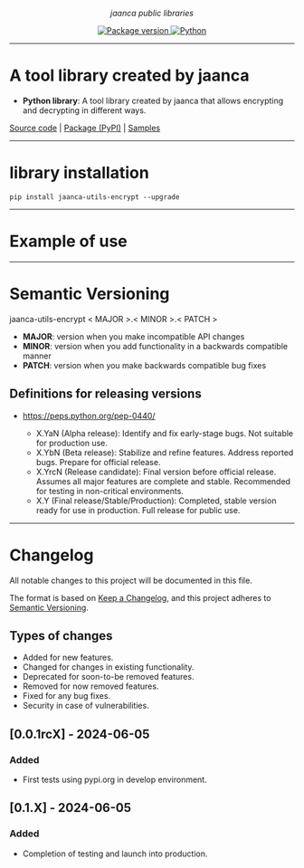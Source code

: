 <p align="center">
    <em>jaanca public libraries</em>
</p>

<p align="center">
<a href="https://pypi.org/project/jaanca-utils-encrypt" target="_blank">
    <img src="https://img.shields.io/pypi/v/jaanca-utils-encrypt?color=blue&label=PyPI%20Package" alt="Package version">
</a>
<a href="(https://www.python.org" target="_blank">
    <img src="https://img.shields.io/badge/Python-%5B%3E%3D3.8%2C%3C%3D3.11%5D-blue" alt="Python">
</a>
</p>


---

#  A tool library created by jaanca

* **Python library**: A tool library created by jaanca that allows encrypting and decrypting in different ways.

[Source code](https://github.com/jaanca/python-libraries/tree/main/jaanca-utils-encrypt)
| [Package (PyPI)](https://pypi.org/project/jaanca-utils-encrypt/)
| [Samples](https://github.com/jaanca/python-libraries/tree/main/jaanca-utils-encrypt/samples)

---

# library installation
```console
pip install jaanca-utils-encrypt --upgrade
```

---
# Example of use


---

# Semantic Versioning

jaanca-utils-encrypt < MAJOR >.< MINOR >.< PATCH >

* **MAJOR**: version when you make incompatible API changes
* **MINOR**: version when you add functionality in a backwards compatible manner
* **PATCH**: version when you make backwards compatible bug fixes

## Definitions for releasing versions
* https://peps.python.org/pep-0440/

    - X.YaN (Alpha release): Identify and fix early-stage bugs. Not suitable for production use.
    - X.YbN (Beta release): Stabilize and refine features. Address reported bugs. Prepare for official release.
    - X.YrcN (Release candidate): Final version before official release. Assumes all major features are complete and stable. Recommended for testing in non-critical environments.
    - X.Y (Final release/Stable/Production): Completed, stable version ready for use in production. Full release for public use.
---

# Changelog

All notable changes to this project will be documented in this file.

The format is based on [Keep a Changelog](https://keepachangelog.com/en/1.0.0/),
and this project adheres to [Semantic Versioning](https://semver.org/spec/v2.0.0.html).

## Types of changes

- Added for new features.
- Changed for changes in existing functionality.
- Deprecated for soon-to-be removed features.
- Removed for now removed features.
- Fixed for any bug fixes.
- Security in case of vulnerabilities.

## [0.0.1rcX] - 2024-06-05
### Added
- First tests using pypi.org in develop environment.

## [0.1.X] - 2024-06-05
### Added
- Completion of testing and launch into production.

